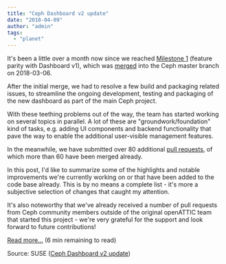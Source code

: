 ```yaml
---
title: "Ceph Dashboard v2 update"
date: "2018-04-09"
author: "admin"
tags: 
  - "planet"
---
```


It's been a little over a month now since we reached [Milestone 1](http://openattic.org/posts/the-initial-ceph-dashboard-v2-pull-request-has-been-merged/) (feature parity with Dashboard v1), which was [merged](https://github.com/ceph/ceph/pull/20103) into the Ceph master branch on 2018-03-06.

After the initial merge, we had to resolve a few build and packaging related issues, to streamline the ongoing development, testing and packaging of the new dashboard as part of the main Ceph project.

With these teething problems out of the way, the team has started working on several topics in parallel. A lot of these are "groundwork/foundation" kind of tasks, e.g. adding UI components and backend functionality that pave the way to enable the additional user-visible management features.

In the meanwhile, we have submitted over 80 additional [pull requests](https://github.com/ceph/ceph/pulls?q=is%3Aopen+is%3Apr+label%3Adashboard), of which more than 60 have been merged already.

In this post, I'd like to summarize some of the highlights and notable improvements we're currently working on or that have been added to the code base already. This is by no means a complete list - it's more a subjective selection of changes that caught my attention.

It's also noteworthy that we've already received a number of pull requests from Ceph community members outside of the original openATTIC team that started this project - we're very grateful for the support and look forward to future contributions!

[Read more…](http://openattic.org/posts/ceph-dashboard-v2-update/) (6 min remaining to read)

Source: SUSE ([Ceph Dashboard v2 update](http://openattic.org/posts/ceph-dashboard-v2-update/))
